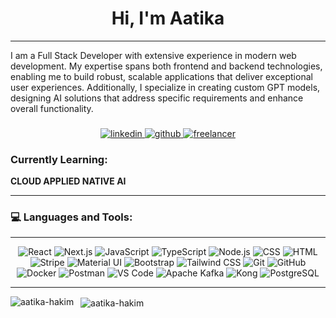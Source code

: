 <h1 align="center">Hi, I'm Aatika</h1>
<hr/>
<p>
I am a Full Stack Developer with extensive experience in modern web development. My expertise spans both frontend and backend technologies, enabling me to build robust, scalable applications that deliver exceptional user experiences. Additionally, I specialize in creating custom GPT models, designing AI solutions that address specific requirements and enhance overall functionality.</p>


###

<p align="center">
  <a href="https://www.linkedin.com/in/aatika-hakim/">
    <img src="https://img.shields.io/badge/LinkedIn-%230A66C2.svg?&style=for-the-badge&logo=linkedin&logoColor=white" alt="linkedin"/>
  </a>
  <a href="https://github.com/aatika-hakim">
    <img src="https://img.shields.io/badge/GitHub-%2312100E.svg?&style=for-the-badge&logo=github&logoColor=white" alt="github"/>
  </a>
  <a href="https://www.freelancer.pk/u/aatikadev">
    <img src="https://img.shields.io/badge/Freelancer-87CEEB.svg?&style=for-the-badge&logo=freelancer&logoColor=white" alt="freelancer"/>
  </a>
</p>

###  Currently Learning:
 **CLOUD APPLIED NATIVE AI** 

---
### 💻 Languages and Tools:
<hr/>
<p align="center">
  <img alt="React" src="https://img.shields.io/badge/React-20232A?style=for-the-badge&logo=react&logoColor=61DAFB"/>
  <img alt="Next.js" src="https://img.shields.io/badge/Next.js-000000?style=for-the-badge&logo=next.js&logoColor=white"/>
  <img alt="JavaScript" src="https://img.shields.io/badge/JavaScript-323330?style=for-the-badge&logo=javascript&logoColor=F7DF1E"/>
  <img alt="TypeScript" src="https://img.shields.io/badge/TypeScript-007ACC?style=for-the-badge&logo=typescript&logoColor=white"/>
  <img alt="Node.js" src="https://img.shields.io/badge/Node.js-43853D?style=for-the-badge&logo=node.js&logoColor=white"/>
  <img alt="CSS" src="https://img.shields.io/badge/CSS-239120?&style=for-the-badge&logo=css3&logoColor=black"/>
  <img alt="HTML" src="https://img.shields.io/badge/HTML-239120?style=for-the-badge&logo=html5&logoColor=black"/>
  <img alt="Stripe" src="https://img.shields.io/badge/Stripe-626CD9?style=for-the-badge&logo=Stripe&logoColor=white"/>
  <img alt="Material UI" src="https://img.shields.io/badge/Material--UI-0081CB?style=for-the-badge&logo=material-ui&logoColor=white"/>
  <img alt="Bootstrap" src="https://img.shields.io/badge/Bootstrap-563D7C?style=for-the-badge&logo=bootstrap&logoColor=white"/>
  <img alt="Tailwind CSS" src="https://img.shields.io/badge/Tailwind_CSS-38B2AC?style=for-the-badge&logo=tailwind-css&logoColor=white"/>
  <img alt="Git" src="https://img.shields.io/badge/Git-F05032?style=for-the-badge&logo=git&logoColor=white"/>
  <img alt="GitHub" src="https://img.shields.io/badge/GitHub-181717?style=for-the-badge&logo=github&logoColor=white"/>
  <img alt="Docker" src="https://img.shields.io/badge/Docker-007ACC?style=for-the-badge&logo=docker&logoColor=white"/>
  <img alt="Postman" src="https://img.shields.io/badge/Postman-FF6C37?style=for-the-badge&logo=postman&logoColor=white"/>
  <img alt="VS Code" src="https://img.shields.io/badge/VS%20Code-007ACC?style=for-the-badge&logo=visual-studio-code&logoColor=white"/>
  <img alt="Apache Kafka" src="https://img.shields.io/badge/Kafka-00000C?style=for-the-badge&logo=apache-kafka&logoColor=white"/>
  <img alt="Kong" src="https://img.shields.io/badge/Kong-008080?style=for-the-badge&logo=kong&logoColor=white"/>
  <img alt="PostgreSQL" src="https://img.shields.io/badge/PostgreSQL-818589?style=for-the-badge&logo=postgresql&logoColor=white"/>
</p>

<hr/>

<p>
  <img align="left" src="https://github-readme-stats.vercel.app/api/top-langs?username=aatika-hakim&show_icons=true&locale=en&layout=compact" alt="aatika-hakim" /></p>

<p>&nbsp;
  <img align="center" src="https://github-readme-stats.vercel.app/api?username=aatika-hakim&show_icons=true&locale=en" alt="aatika-hakim" />
</p>



